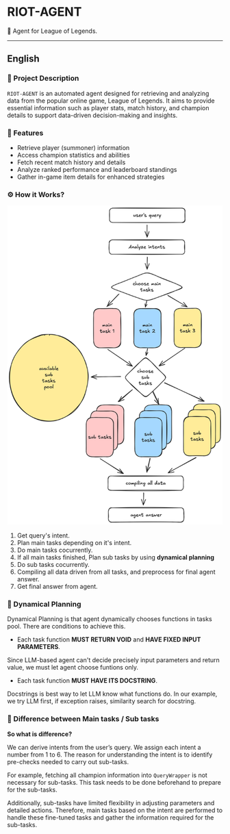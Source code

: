 # RIOT-AGENT

🤖 Agent for League of Legends.

---

## English

### 📜 Project Description
`RIOT-AGENT` is an automated agent designed for retrieving and analyzing data from the popular online game, League of Legends. It aims to provide essential information such as player stats, match history, and champion details to support data-driven decision-making and insights.

### 🦜 Features
- Retrieve player (summoner) information
- Access champion statistics and abilities
- Fetch recent match history and details
- Analyze ranked performance and leaderboard standings
- Gather in-game item details for enhanced strategies

### ⚙️ How it Works?

![Pipeline Diagram](./docs/images/pipeline.png)

1. Get query's intent.
2. Plan main tasks depending on it's intent.
3. Do main tasks cocurrently.
4. If all main tasks finished, Plan sub tasks by using **dynamical planning**
5. Do sub tasks cocurrently.
6. Compiling all data driven from all tasks, and preprocess for final agent answer.
7. Get final answer from agent.

### 📝 Dynamical Planning

Dynamical Planning is that agent dynamically chooses functions in tasks pool.
There are conditions to achieve this.

- Each task function **MUST RETURN VOID** and **HAVE FIXED INPUT PARAMETERS**.

Since LLM-based agent can't decide precisely input parameters and return value, we must let agent choose funtions only.

- Each task function **MUST HAVE ITS DOCSTRING**.

Docstrings is best way to let LLM know what functions do.
In our example, we try LLM first, if exception raises, similarity search for docstring.

### 💼 Difference between Main tasks / Sub tasks

**So what is difference?**

We can derive intents from the user’s query. We assign each intent a number from 1 to 6.
The reason for understanding the intent is to identify pre-checks needed to carry out sub-tasks.

For example, fetching all champion information into `QueryWrapper` is not necessary for sub-tasks.
This task needs to be done beforehand to prepare for the sub-tasks.

Additionally, sub-tasks have limited flexibility in adjusting parameters and detailed actions.
Therefore, main tasks based on the intent are performed to handle these fine-tuned tasks and gather the information required for the sub-tasks.